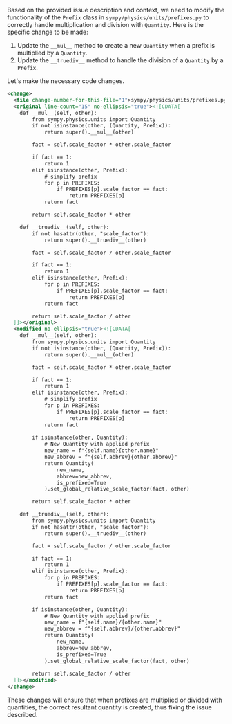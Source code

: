 Based on the provided issue description and context, we need to modify the functionality of the `Prefix` class in `sympy/physics/units/prefixes.py` to correctly handle multiplication and division with `Quantity`. Here is the specific change to be made:

1. Update the `__mul__` method to create a new `Quantity` when a prefix is multiplied by a `Quantity`.
2. Update the `__truediv__` method to handle the division of a `Quantity` by a `Prefix`.

Let's make the necessary code changes.

```xml
<change>
  <file change-number-for-this-file="1">sympy/physics/units/prefixes.py</file>
  <original line-count="15" no-ellipsis="true"><![CDATA[
    def __mul__(self, other):
        from sympy.physics.units import Quantity
        if not isinstance(other, (Quantity, Prefix)):
            return super().__mul__(other)

        fact = self.scale_factor * other.scale_factor

        if fact == 1:
            return 1
        elif isinstance(other, Prefix):
            # simplify prefix
            for p in PREFIXES:
                if PREFIXES[p].scale_factor == fact:
                    return PREFIXES[p]
            return fact

        return self.scale_factor * other

    def __truediv__(self, other):
        if not hasattr(other, "scale_factor"):
            return super().__truediv__(other)

        fact = self.scale_factor / other.scale_factor

        if fact == 1:
            return 1
        elif isinstance(other, Prefix):
            for p in PREFIXES:
                if PREFIXES[p].scale_factor == fact:
                    return PREFIXES[p]
            return fact

        return self.scale_factor / other
  ]]></original>
  <modified no-ellipsis="true"><![CDATA[
    def __mul__(self, other):
        from sympy.physics.units import Quantity
        if not isinstance(other, (Quantity, Prefix)):
            return super().__mul__(other)

        fact = self.scale_factor * other.scale_factor

        if fact == 1:
            return 1
        elif isinstance(other, Prefix):
            # simplify prefix
            for p in PREFIXES:
                if PREFIXES[p].scale_factor == fact:
                    return PREFIXES[p]
            return fact
        
        if isinstance(other, Quantity):
            # New Quantity with applied prefix
            new_name = f"{self.name}{other.name}"
            new_abbrev = f"{self.abbrev}{other.abbrev}"
            return Quantity(
                new_name,
                abbrev=new_abbrev,
                is_prefixed=True
            ).set_global_relative_scale_factor(fact, other)

        return self.scale_factor * other

    def __truediv__(self, other):
        from sympy.physics.units import Quantity
        if not hasattr(other, "scale_factor"):
            return super().__truediv__(other)

        fact = self.scale_factor / other.scale_factor

        if fact == 1:
            return 1
        elif isinstance(other, Prefix):
            for p in PREFIXES:
                if PREFIXES[p].scale_factor == fact:
                    return PREFIXES[p]
            return fact

        if isinstance(other, Quantity):
            # New Quantity with applied prefix
            new_name = f"{self.name}/{other.name}"
            new_abbrev = f"{self.abbrev}/{other.abbrev}"
            return Quantity(
                new_name,
                abbrev=new_abbrev,
                is_prefixed=True
            ).set_global_relative_scale_factor(fact, other)
        
        return self.scale_factor / other
  ]]></modified>
</change>
```

These changes will ensure that when prefixes are multiplied or divided with quantities, the correct resultant quantity is created, thus fixing the issue described.